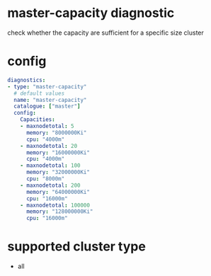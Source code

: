 # master-capacity diagnostic 

check whether the capacity are sufficient for a specific size cluster  

# config
```yaml
diagnostics:
- type: "master-capacity" 
  # default values
  name: "master-capacity"
  catalogue: ["master"]
  config:
    Capacities: 
    - maxnodetotal: 5
      memory: "8000000Ki"
      cpu: "4000m"
    - maxnodetotal: 20
      memory: "16000000Ki"
      cpu: "4000m"
    - maxnodetotal: 100
      memory: "32000000Ki"
      cpu: "8000m"
    - maxnodetotal: 200
      memory: "64000000Ki"
      cpu: "16000m"
    - maxnodetotal: 100000
      memory: "128000000Ki"
      cpu: "16000m"    
```
# supported cluster type 
* all